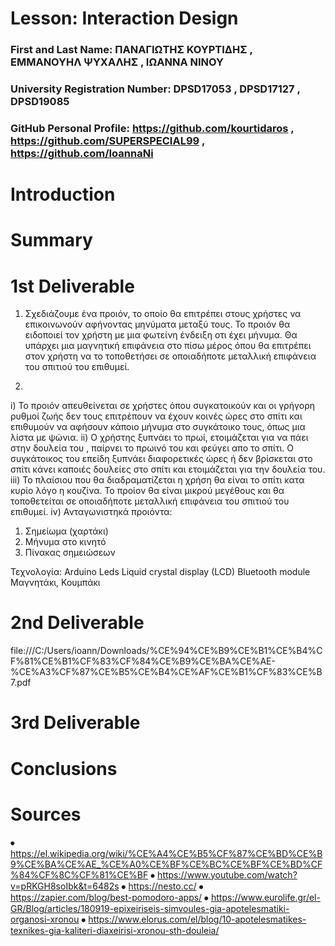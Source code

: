 # Lesson: Interaction Design

### First and Last Name: ΠΑΝΑΓΙΩΤΗΣ ΚΟΥΡΤΙΔΗΣ , ΕΜΜΑΝΟΥΗΛ ΨΥΧΑΛΗΣ , ΙΩΑΝΝΑ ΝΙΝΟΥ 
### University Registration Number: DPSD17053 , DPSD17127 , DPSD19085
### GitHub Personal Profile: https://github.com/kourtidaros , https://github.com/SUPERSPECIAL99 , https://github.com/IoannaNi

# Introduction

# Summary


# 1st Deliverable
1) Σχεδιάζουμε ένα προιόν, το οποίο θα επιτρέπει στους χρήστες να επικοινωνούν αφήνοντας μηνύματα μεταξύ τους. Το προιόν θα ειδοποιεί τον χρήστη με μια φωτείνη ένδειξη οτι έχει μήνυμα. Θα υπάρχει μια μαγνητική επιφάνεια στο πίσω μέρος όπου θα επιτρέπει στον χρήστη να το τοποθετήσει σε οποιαδήποτε μεταλλική επιφάνεια του σπιτιού του επιθυμεί. 

2)
 i) Το προιόν απευθείνεται σε χρήστες όπου συγκατοικούν και οι γρήγορη ρυθμοί ζωής δεν τους επιτρέπουν να έχουν κοινές ώρες στο σπίτι και επιθυμούν να αφήσουν κάποιο μήνυμα στο συγκάτοικο τους, όπως μια λίστα με ψώνια. 
ii) Ο χρήστης ξυπνάει το πρωί, ετοιμάζεται για να πάει στην δουλεία του , παίρνει το πρωινό του και φεύγει απο το σπίτι. Ο συγκάτοικος του επείδη ξυπνάει διαφορετικές ώρες ή δεν βρίσκεται στο σπίτι κάνει καποιές δουλείες στο σπίτι και ετοιμάζεται για την δουλεία του. 
iii) Το πλαίσιου που θα διαδραματίζεται η χρήση θα είναι το σπίτι κατα κυρίο λόγο η κουζίνα. Το προίον θα είναι μικρού μεγέθους και θα τοποθετείται σε οποιαδήποτε μεταλλική επιφάνεια του σπιτιού του επιθυμεί. 
iv) 
 Ανταγωνιστηκά προιόντα:
1) Σημείωμα (χαρτάκι)
2) Μήνυμα στο κινητό
3) Πίνακας σημειώσεων

 Τεχνολογία:
	Arduino
	Leds
	Liquid crystal display (LCD)
	Bluetooth module
	Μαγνητάκι,
    Κουμπάκι



# 2nd Deliverable
file:///C:/Users/ioann/Downloads/%CE%94%CE%B9%CE%B1%CE%B4%CF%81%CE%B1%CF%83%CF%84%CE%B9%CE%BA%CE%AE-%CE%A3%CF%87%CE%B5%CE%B4%CE%AF%CE%B1%CF%83%CE%B7.pdf

# 3rd Deliverable 


# Conclusions


# Sources
⦁	https://el.wikipedia.org/wiki/%CE%A4%CE%B5%CF%87%CE%BD%CE%B9%CE%BA%CE%AE_%CE%A0%CE%BF%CE%BC%CE%BF%CE%BD%CF%84%CF%8C%CF%81%CE%BF
⦁	https://www.youtube.com/watch?v=pRKGH8soIbk&t=6482s
⦁	https://nesto.cc/
⦁	https://zapier.com/blog/best-pomodoro-apps/
⦁	https://www.eurolife.gr/el-GR/Blog/articles/180919-epixeiriseis-simvoules-gia-apotelesmatiki-organosi-xronou
⦁	https://www.elorus.com/el/blog/10-apotelesmatikes-texnikes-gia-kaliteri-diaxeirisi-xronou-sth-douleia/